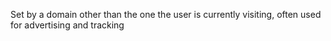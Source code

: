 Set by a domain other than the one the user is currently visiting, often used for advertising and tracking